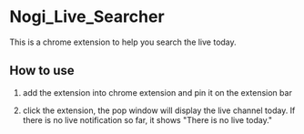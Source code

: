 # Nogi_Live_Searcher

This is a chrome extension to help you search the live today.

## How to use

1. add the extension into chrome extension and pin it on the extension bar

2. click the extension, the pop window will display the live channel today. If there is no live notification so far, it shows "There is no live today."
